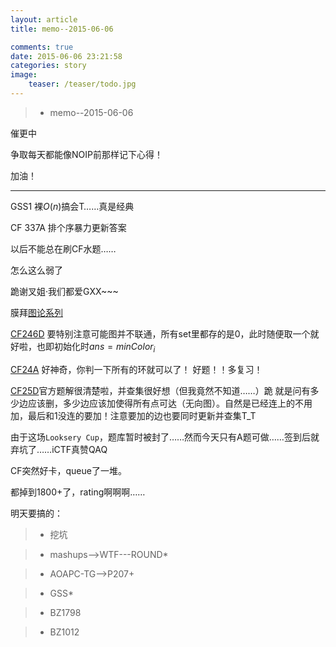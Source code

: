 ```yaml
---
layout: article
title: memo--2015-06-06

comments: true
date: 2015-06-06 23:21:58
categories: story
image:
    teaser: /teaser/todo.jpg
---
```


>* memo--2015-06-06

催更中

争取每天都能像NOIP前那样记下心得！

加油！

------
GSS1 裸$O(n)$搞会T……真是经典

CF 337A 排个序暴力更新答案

以后不能总在刷CF水题……

怎么这么弱了

跪谢叉姐·我们都爱GXX~~~

膜拜[图论系列](http://blog.csdn.net/cyendra/article/details/8701600)

[CF246D](http://blog.csdn.net/cyendra/article/details/8772999)
要特别注意可能图并不联通，所有set里都存的是0，此时随便取一个就好啦，也即初始化时$ans = min{Color_i}$

[CF24A](http://blog.csdn.net/cyendra/article/details/8772903)
好神奇，你判一下所有的环就可以了！
好题！！多复习！

[CF25D](http://codeforces.com/blog/entry/594)官方题解很清楚啦，并查集很好想（但我竟然不知道……）跪
就是问有多少边应该删，多少边应该加使得所有点可达（无向图）。自然是已经连上的不用加，最后和1没连的要加！注意要加的边也要同时更新并查集T_T

由于这场`Looksery Cup`，题库暂时被封了……然而今天只有A题可做……签到后就弃坑了……iCTF真赞QAQ

CF突然好卡，queue了一堆。

都掉到1800+了，rating啊啊啊……

明天要搞的：

>* 挖坑

>* mashups-->WTF---ROUND*

>* AOAPC-TG-->P207+

>* GSS*

>* BZ1798

>* BZ1012